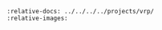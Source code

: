 ```{include} ../../../../projects/vrp/README.md
:relative-docs: ../../../../projects/vrp/
:relative-images:
```
